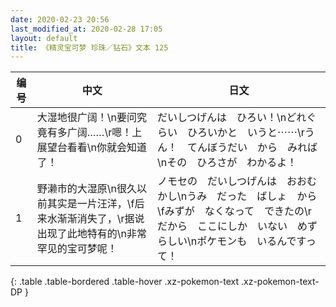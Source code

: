 ```yaml
---
date: 2020-02-23 20:56
last_modified_at: 2020-02-28 17:05
layout: default
title: 《精灵宝可梦 珍珠／钻石》文本 125
---
```

| 编号 | 中文 | 日文 |
| ---- | ---- | ---- |
| 0 | 大湿地很广阔！\n要问究竟有多广阔……\r嗯！上展望台看看\n你就会知道了！ | だいしつげんは　ひろい！\nどれぐらい　ひろいかと　いうと⋯⋯\rうん！　てんぼうだい　から　みれば\nその　ひろさが　わかるよ！ |
| 1 | 野濑市的大湿原\n很久以前其实是一片汪洋，\f后来水渐渐消失了，\r据说出现了此地特有的\n非常罕见的宝可梦呢！ | ノモセの　だいしつげんは　おおむかし\nうみ　だった　ばしょ　から\fみずが　なくなって　できたの\rだから　ここにしか　いない　めずらしい\nポケモンも　いるんですって！ |
{: .table .table-bordered .table-hover .xz-pokemon-text .xz-pokemon-text-DP }